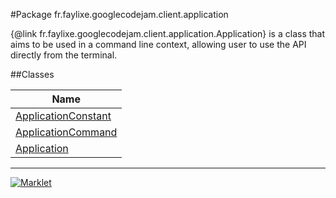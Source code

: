 #Package fr.faylixe.googlecodejam.client.application


<p>{@link fr.faylixe.googlecodejam.client.application.Application} is a class
 that aims to be used in a command line context, allowing user to use the
 API directly from the terminal.</p>

##Classes

| Name |
|  ---  |
| [ApplicationConstant](ApplicationConstant.md) |
| [ApplicationCommand](ApplicationCommand.md) |
| [Application](Application.md) |

---
[![Marklet](https://img.shields.io/badge/Generated%20by-Marklet-green.svg)](https://github.com/Faylixe/marklet)